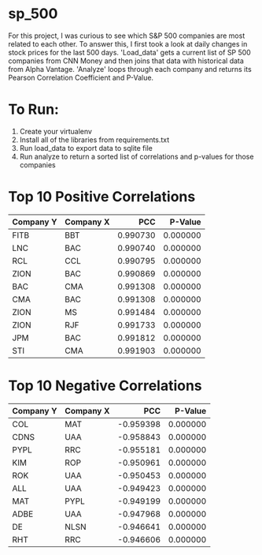 # sp_500
For this project, I was curious to see which S&P 500 companies are most related to each other.  To answer this, I first took a look at daily changes in stock prices for the last 500 days.  'Load_data' gets a current list of SP 500 companies from CNN Money and then joins that data with historical data from Alpha Vantage.  'Analyze' loops through each company and returns its Pearson Correlation Coefficient and P-Value.

# To Run:
1. Create your virtualenv
2. Install all of the libraries from requirements.txt
3. Run load_data to export data to sqlite file
4. Run analyze to return a sorted list of correlations and p-values for those companies

# Top 10 Positive Correlations
|Company Y|Company X|   PCC   |P-Value |
|---------|---------|--------:|-------:|
|FITB     |BBT      | 0.990730|0.000000|
|LNC      |BAC      | 0.990740|0.000000|
|RCL      |CCL      | 0.990795|0.000000|
|ZION     |BAC      | 0.990869|0.000000|
|BAC      |CMA      | 0.991308|0.000000|
|CMA      |BAC      | 0.991308|0.000000|
|ZION     |MS       | 0.991484|0.000000|
|ZION     |RJF      | 0.991733|0.000000|
|JPM      |BAC      | 0.991812|0.000000|
|STI      |CMA      | 0.991903|0.000000|

# Top 10 Negative Correlations
|Company Y|Company X|   PCC   |P-Value |
|---------|---------|--------:|-------:|
|COL      |MAT      |-0.959398|0.000000|
|CDNS     |UAA      |-0.958843|0.000000|
|PYPL     |RRC      |-0.955181|0.000000|
|KIM      |ROP      |-0.950961|0.000000|
|ROK      |UAA      |-0.950453|0.000000|
|ALL      |UAA      |-0.949423|0.000000|
|MAT      |PYPL     |-0.949199|0.000000|
|ADBE     |UAA      |-0.947968|0.000000|
|DE       |NLSN     |-0.946641|0.000000|
|RHT      |RRC      |-0.946606|0.000000|
